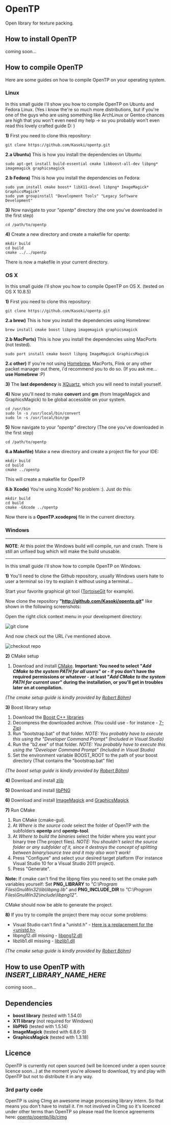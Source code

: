 OpenTP
=======

Open library for texture packing.

## How to install OpenTP

coming soon...

## How to compile OpenTP

Here are some guides on how to compile OpenTP on your operating system.

### Linux

In this small guide i'll show you how to compile OpenTP on Ubuntu and Fedora Linux. (Yes i know the're so much more distributions, but if you're one of the guys who are using something like ArchLinux or Gentoo chances are high that you won't even need my help -> so you probably won't even read this lovely crafted guide D: )

**1)** First you need to clone this repository:

	git clone https://github.com/Kasoki/opentp.git

**2.a Ubuntu)** This is how you install the dependencies on Ubuntu:

	sudo apt-get install build-essential cmake libboost-all-dev libpng* imagemagick graphicsmagick

**2.b Fedora)** This is how you install the dependencies on Fedora:

	sudo yum install cmake boost* libX11-devel libpng* ImageMagick* GraphicsMagick*
	sudo yum groupinstall "Development Tools" "Legacy Software Development"
	
**3)** Now navigate to your *"opentp"* directory (the one you've downloaded in the first step)

	cd /path/to/opentp
	
**4)** Create a new directory and create a makefile for opentp:

	mkdir build
	cd build
	cmake ../../opentp
	
There is now a makefile in your current directory.
	


### OS X

In this small guide i'll show you how to compile OpenTP on OS X. (tested on OS X 10.8.5)

**1)** First you need to clone this repository:

	git clone https://github.com/Kasoki/opentp.git

**2.a brew)** This is how you install the dependencies using Homebrew:

	brew install cmake boost libpng imagemagick graphicsmagick

**2.b MacPorts)** This is how you install the dependencies using MacPorts (not tested).

	sudo port install cmake boost libpng ImageMagick GraphicsMagick

**2.c other)** If you're not using [Homebrew](http://brew.sh/), MacPorts, Flink or any other packet manager out there, i'd recommend you to do so. (If you ask me… **use Homebrew** :P)

**3)** The **last dependency** is [XQuartz](http://xquartz.macosforge.org), which you will need to install yourself.

**4)** Now you'll need to make **convert** and **gm** (from ImageMagick and GraphicsMagick) to be global accessible on your system.

	cd /usr/bin
	sudo ln -s /usr/local/bin/convert
	sudo ln -s /usr/local/bin/gm
	
**5)** Now navigate to your *"opentp"* directory (The one you've downloaded in the first step)

	cd /path/to/opentp

**6.a Makefile)** Make a new directory and create a project file for your IDE:

	mkdir build
	cd build
	cmake ../opentp
	
This will create a makefile for OpenTP

**6.b Xcode)** You're using Xcode? No problem :). Just do this:

	mkdir build
	cd build
	cmake -GXcode ../opentp
	
Now there is a **OpenTP.xcodeproj** file in the current directory.

### Windows

----------

**NOTE**: At this point the Windows build will compile, run and crash. There is still an unfixed bug which will make the build unusable.

----------

In this small guide i'll show how to compile OpenTP on Windows.

**1)** You'll need to clone the Github repository, usually Windows users hate to user a terminal so i try to explain it without using a terminal…

Start your favorite graphical git tool ([TortoiseGit](https://code.google.com/p/tortoisegit/) for example).

Now clone the repository **"http://github.com/Kasoki/opentp.git"** like shown in the following screenshots:

Open the right click context menu in your development directory:

![git clone](http://abload.de/img/wincomp_1myry9.png)

And now check out the URL i've mentioned above.

![checkout repo](http://abload.de/img/wincomp_283qvq.png)

**2)** CMake setup

1. Download and install [CMake](http://www.cmake.org/). **Important: You need to select "_Add CMake to the system PATH for all users_" or - if you don't have the required permissions or whatever - at least "_Add CMake to the system PATH for current user_" during the installation, or you'll get in troubles later on at compilation.**

*(The cmake setup guide is kindly provided by [Robert Böhm](http://robertboehm.net))*

**3)** Boost library setup

1. Download the [Boost C++ libraries](http://boost.org)
1. Decompress the downloaded archive. (You could use - for instance - [7-Zip](http://7-zip.org))
1. Run "bootstrap.bat" of that folder. *NOTE: You probably have to execute this using the "Developer Command Prompt" (Included in Visual Studio)*
1. Run the "b2.exe" of that folder. *NOTE: You probably have to execute this using the "Developer Command Prompt" (Included in Visual Studio)*
1. Set the environment variable BOOST_ROOT to the path of your boost directory (That contains the "bootstrap.bat" file)

*(The boost setup guide is kindly provided by [Robert Böhm](http://robertboehm.net))*

**4)** Download and install [zlib](http://gnuwin32.sourceforge.net/packages/zlib.htm)

**5)** Download and install [libPNG](http://gnuwin32.sourceforge.net/packages/libpng.htm)

**6)** Download and install [ImageMagick](http://www.imagemagick.org/) and [GraphicsMagick](http://www.graphicsmagick.org/)

**7)** Run CMake

1. Run CMake (cmake-gui).
1. At _Where is the source code_ select the folder of OpenTP with the subfolders **opentp** and **opentp-tool**.
1. At _Where to build the binaries_ select the folder where you want your binary tree (The project files). _NOTE: You shouldn't select the source folder or any subfolder of it, since it destroys the concept of splitting between binary/source tree and it may also won't work!_
1. Press "Configure" and select your desired target platform (For instance Visual Studio 10 for a Visual Studio 2011 project).
1. Press "Generate".

**Note:** If cmake can't find the libpng files you need to set the cmake path variables yourself: Set **PNG_LIBRARY** to *"C:\Program Files\GnuWin32\lib\libpng.lib"* and **PNG_INCLUDE_DIR** to *"C:\Program Files\GnuWin32\include\libpng12"*.

CMake should now be able to generate the project.

**8)** If you try to compile the project there may occur some problems:

* Visual Studio can't find a "unistd.h" - [Here is a replacement for the <unistd.h>](#)
* libpng12.dll missing - [libpng12.dll](#)
* libzlib1.dll missing - [libzlib1.dll](#)


*(The cmake setup guide is kindly provided by [Robert Böhm](http://robertboehm.net))*


## How to use OpenTP with *INSERT_LIBRARY_NAME_HERE*

coming soon...

## Dependencies

* **boost library** (tested with 1.54.0)
* **X11 library** (not required for Windows)
* **libPNG** (tested with 1.5.14)
* **ImageMagick** (tested with 6.8.6-3)
* **GraphicsMagick** (tested with 1.3.18)


## Licence

OpenTP is currently not open sourced (will be licenced under a open source licence soon…) at the moment you're allowed to download, try and play with OpenTP but not to distribute it in any way.

### 3rd party code

OpenTP is using CImg an awesome image processing library intern. So that means you don't have to install it. I'm not involved in CImg so it's licenced under other terms than OpenTP so please read the licence agreements here: [opentp/opentp/lib/cimg](#need-to-change)